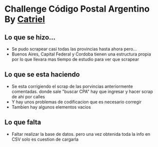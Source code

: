 # Challenge Código Postal Argentino By [Catriel](https://www.linkedin.com/in/perezcatriel)

## Lo que se hizo...
- Se pudo scrapear casi todas las provincias hasta ahora pero...
- Buenos Aires, Capital Federal y Cordoba tienen una estructura propia por 
  lo que llevara mas tiempo de estudio para ver que scrapear

## Lo que se esta haciendo
- Se esta corrigiendo el scrap de las porvincias anteriormente comentadas. 
  donde sale "buscar CPA" hay que ingresar y hacer scrap de ahi por calles
- Y hay unos problemas de codificacion que es necesario corregir
- Tambien hay algunos elementos vacios

## Lo que falta
- Faltar realizar la base de datos. pero una vez obtenida toda la info en 
  CSV solo es cuestion de cargarla